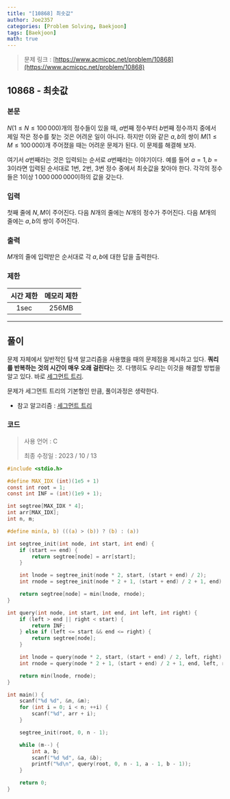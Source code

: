 ```yaml
---
title: "[10868] 최솟값"
author: Joe2357
categories: [Problem Solving, Baekjoon]
tags: [Baekjoon]
math: true
---
```


> 문제 링크 : [https://www.acmicpc.net/problem/10868](https://www.acmicpc.net/problem/10868)



## 10868 - 최솟값

### 본문

$N$($1 \leq N \leq 100\,000$)개의 정수들이 있을 때, $a$번째 정수부터 $b$번째 정수까지 중에서 제일 작은 정수를 찾는 것은 어려운 일이 아니다. 하지만 이와 같은 $a, b$의 쌍이 $M$($1 \leq M \leq 100\,000$)개 주어졌을 때는 어려운 문제가 된다. 이 문제를 해결해 보자.

여기서 $a$번째라는 것은 입력되는 순서로 $a$번째라는 이야기이다. 예를 들어 $a=1, b=3$이라면 입력된 순서대로 $1$번, $2$번, $3$번 정수 중에서 최솟값을 찾아야 한다. 각각의 정수들은 $1$이상 $1\,000\,000\,000$이하의 값을 갖는다.



### 입력

첫째 줄에 $N, M$이 주어진다. 다음 $N$개의 줄에는 $N$개의 정수가 주어진다. 다음 $M$개의 줄에는 $a, b$의 쌍이 주어진다.



### 출력

$M$개의 줄에 입력받은 순서대로 각 $a, b$에 대한 답을 출력한다.



### 제한

| 시간 제한 | 메모리 제한 |
| :-------: | :---------: |
|   1sec    |    256MB    |

---



## 풀이

문제 자체에서 일반적인 탐색 알고리즘을 사용했을 때의 문제점을 제시하고 있다. **쿼리를 반복하는 것의 시간이 매우 오래 걸린다**는 것. 다행히도 우리는 이것을 해결할 방법을 알고 있다. 바로 <u>세그먼트 트리</u>.

문제가 세그먼트 트리의 기본형인 만큼, 풀이과정은 생략한다.


- 참고 알고리즘 : [세그먼트 트리](https://joe2357.github.io/posts/Segment-Tree/)

  

### 코드

> 사용 언어 : C  
>
> 최종 수정일 : 2023 / 10 / 13

```c
#include <stdio.h>

#define MAX_IDX (int)(1e5 + 1)
const int root = 1;
const int INF = (int)(1e9 + 1);

int segtree[MAX_IDX * 4];
int arr[MAX_IDX];
int n, m;

#define min(a, b) (((a) > (b)) ? (b) : (a))

int segtree_init(int node, int start, int end) {
    if (start == end) {
        return segtree[node] = arr[start];
    }

    int lnode = segtree_init(node * 2, start, (start + end) / 2);
    int rnode = segtree_init(node * 2 + 1, (start + end) / 2 + 1, end);

    return segtree[node] = min(lnode, rnode);
}

int query(int node, int start, int end, int left, int right) {
    if (left > end || right < start) {
        return INF;
    } else if (left <= start && end <= right) {
        return segtree[node];
    }

    int lnode = query(node * 2, start, (start + end) / 2, left, right);
    int rnode = query(node * 2 + 1, (start + end) / 2 + 1, end, left, right);

    return min(lnode, rnode);
}

int main() {
    scanf("%d %d", &n, &m);
    for (int i = 0; i < n; ++i) {
        scanf("%d", arr + i);
    }

    segtree_init(root, 0, n - 1);

    while (m--) {
        int a, b;
        scanf("%d %d", &a, &b);
        printf("%d\n", query(root, 0, n - 1, a - 1, b - 1));
    }

    return 0;
}
```

